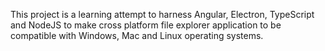 This project is a learning attempt to harness Angular, Electron, TypeScript and NodeJS to make cross platform file explorer application to be compatible with Windows, Mac and Linux operating systems.
